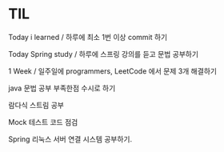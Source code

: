 # TIL
Today i learned / 하루에 최소 1번 이상 commit 하기

Today Spring study / 하루에 스프링 강의를 듣고 문법 공부하기

1 Week / 일주일에 programmers, LeetCode 에서 문제 3개 해결하기

java 문법 공부 부족한점 수시로 하기

람다식 스트림 공부

Mock 테스트 코드 점검

Spring 리눅스 서버 연결 시스템 공부하기.
